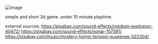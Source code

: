 ![image](https://github.com/user-attachments/assets/36acc995-9f46-4c27-84c1-0dcdfd563f75)

simple and short 3d game.
under 10 minute playtime.


external sources: 
https://pixabay.com/sound-effects/medium-explosion-40472/
https://pixabay.com/sound-effects/sonar-107581/
https://pixabay.com/music/mystery-horror-tension-suspense-322304/
